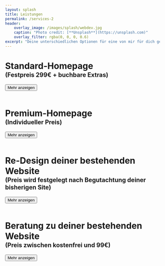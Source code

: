 ```yaml
---
layout: splash
title: Leistungen
permalink: /services-2
header:
    overlay_image: /images/splash/webdev.jpg
    caption: "Photo credit: [**Unsplash**](https://unsplash.com)"
    overlay_filter: rgba(0, 0, 0, 0.6)
excerpt: "Deine unterschiedlichen Optionen für eine von mir für dich gestaltete Website"
---
```


# Standard-Homepage <br> <small> <small class="price"> (Festpreis 299€ + buchbare Extras) </small> </small>

<div class="additional-text" style="display: none;" Markdown="1">

### Beinhaltet: 
- Deinen eigenen Inhalt
- Standard-Design + eingeschränkte Individualisierung im Design, mit frei wählbarer Farbgebung und deinen eigenen Fotos
- Ähnlichen Aufbau wie diese Website hier
- Home-Seite + zwei weitere Unterseiten
- Zusätzliche Kontakt-Seite und Impressum/Datenschutz
- [Navigationsleiste](/gallery#navigationsleiste) & [Fußzeile](/gallery#fußzeile)
- Favicon [Favicon](/gallery#favicon) <small markdown="1"> *(Logo/Bild, welches im Tab neben dem Namen deiner Seite gezeigt wird* </small>
- Responsives Design, also angepasst an die Benutzung auf allen Geräten (Mobil, Tablet, Desktop) <small markdown="1"> [Hier gibt es Beispiel-Bilder](/gallery#mobile-ansicht-vs-desktop-ansicht) </small>
- Grundlegende Suchmaschinenoptimierung (SEO)
- URL deiner Wahl <small markdown="1"> *(z.B. "www.deine-webseite.de")* <small> <br> (dafür können ggfs. kleine jährliche Gebühren auftreten) </small></small>
- Optimierung deiner gesamten Website für minimalen Energiebedarf - *green and sustainable IT*
- Optimierung der Ladezeit deiner Website
- Aus psychologischer Sicht optimierter Aufbau und Design der Website

### Zusätzlich buchbare Extras:

##### Weitere Unterseiten <i class="fas fa-file"></i><small class="price"> (+24€ pro Seite) </small>
So viele weitere Unterseiten wie Du möchtest.  
24€ pro Seite für die ersten zwei weiteren Unterseiten, ab dann nach Absprache.

##### Blog <i class="fas fa-pen"></i> <small class="price"> (+99-149€) </small>
Ein nach Deinen Wünschen gestalteter Blog auf Deiner Homepage, inklusive
* Gewünschter Sortierung Deiner Blog-Posts
    * Inklusive Kategorien / Tags
* All Deiner bisherigen Posts <small><small> Ggfs. höherer Preis bei >10 bisherigen Posts </small></small>
* Erklärung für das Hinzufügen und Gestalten weiterer Posts

##### Event-Seite mit Anmeldung <i class="fas fa-calendar"></i> <small class="price"> (+49€) </small>
Eine Anmelde-Seite für Dein Event, gestaltet frei nach Deinen Wünschen <small markdown="1"> *(wie zum Beispiel die [Anmelde-Seite
für das PowerBase Squat Maxout](https://anmeldung-squatmax.netlify.app/anmeldung)).*</small>   
<small> <small>(dafür können ggfs. kleine monatliche Gebühren auftreten) </small></small>

##### Detailliertes Kontaktformular <small class="price"> (+39€) </small>
Statt einer simplen Kontaktseite möchtest du lieber ein Kontaktformular mit ausfüllbaren Feldern, das ganz auf dich individualisiert werden kann?
Dann buche dir das Kontaktformular-Extra zu deiner Website dazu!   
<small> <small>(dafür können ggfs. kleine monatliche Gebühren auftreten) </small></small>

##### Besucherzahlen-Tracking <i class="fas fa-chart-bar"></i> <small class="price"> (+29€) </small>
Wenn Du Interesse daran hast, wie viele Leute Deine Webseite besuchen, woher die meisten Aufrufe kommen etc.,
dann kann ich Dir *cookie-freies* und *privatsphären-freundliches* Tracking mit [Plausible](https://plausible.io/) einbauen.
<small markdown="1"> Siehe als Beispiel [status.arc42.org](https://status.arc42.org/)</small>     
<small> <small>(dafür können ggfs. kleine monatliche Gebühren auftreten) </small></small>

##### Fortgeschrittene Suchmaschinenoptimierung <small class="price"> (+49€) </small>
Du willst noch besser bei Google und anderen Suchmaschinen gefunden werden?
Dann buche das extra SEO-Paket zu deiner Website hinzu. Grundlegende Suchmaschinenoptimierung ist natürlich bei jeder von mir erstellten Website inkludiert!


</div>
<button class="btn-custom" onclick="toggleAdditionalText(this)">Mehr anzeigen</button>
<br><br>



# Premium-Homepage <br> <small> <small class="price"> (Individueller Preis) </small> </small>

<div class="additional-text" style="display: none;" Markdown="1">

Individuelles Design ganz nach deinen Wünschen!    

<small> Preis nach Absprache, abhängig vom Umfang der Site und deinen genauen Wünschen. </small>

</div>
<button class="btn-custom" onclick="toggleAdditionalText(this)">Mehr anzeigen</button>
<br><br>

# Re-Design deiner bestehenden Website <small> <small class="price"> <br> (Preis wird festgelegt nach Begutachtung deiner bisherigen Site) </small> </small>

<div class="additional-text" style="display: none;" Markdown="1">

Du hast schon eine Website, bist aber unzufrieden damit?  
Ich entwerfe auf Basis deiner bisherigen Website ein neues Design – responsiv, modern, praktisch und gutaussehend!  
Meine Designvorschläge und deine eigenen Wünsche werden eingearbeitet.  

<small> Preis nach Absprache, abhängig vom Umfang der alten Site und deinen genauen Wünschen. </small>

</div>
<button class="btn-custom" onclick="toggleAdditionalText(this)">Mehr anzeigen</button>
<br><br>


# Beratung zu deiner bestehenden Website <small>  <small class="price"> <br> (Preis zwischen kostenfrei und 99€) </small> </small>

<div class="additional-text" style="display: none;" Markdown="1">

Du hast schon eine Website, bist aber unsicher, ob sie sinnvoll, praktisch und zielführend gestaltet ist?  
Bei mir kriegst du Beratung zu deiner Site!  
Ich sage dir, was an deiner Website schon super ist, aber auch, was Verbesserungsbedarf hat.  
Du erhältst konkrete Vorschläge und Ideen zur Optimierung deiner Site, damit du das Beste herausholen kannst!  

<small> 49-99€ je nach Umfang deiner Website.<br>
Wenn ich dir keine hilfreichen Tipps geben kann oder wenn du nach der Beratung bei mir ein Re-Design deiner Website buchst,
ist die Beratung kostenfrei!</small>


</div>
<button class="btn-custom" onclick="toggleAdditionalText(this)">Mehr anzeigen</button>





<script>
    function toggleAdditionalText(button) {
        const parent = button.parentElement;
        const additionalText = parent.querySelector('.additional-text');

        if (additionalText.style.display === 'none') {
            additionalText.style.display = 'block';
            button.textContent = 'Verbergen';
        } else {
            additionalText.style.display = 'none';
            button.textContent = 'Mehr anzeigen';
        }
    }
</script>